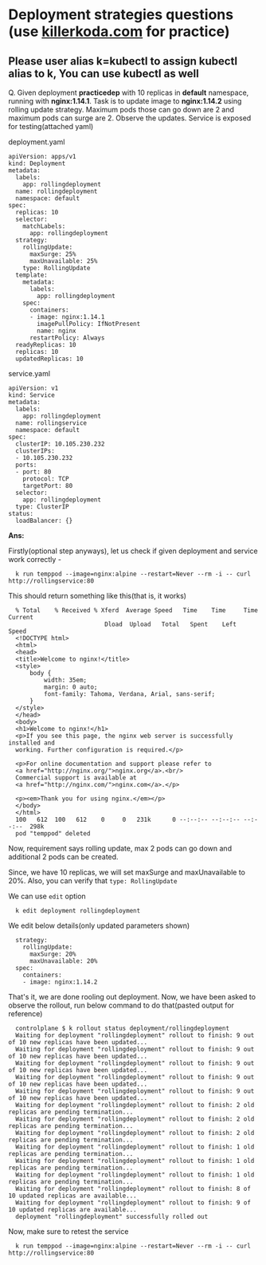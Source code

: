 # Deployment strategies questions (use [killerkoda.com](https://killercoda.com/playgrounds/scenario/kubernetes) for practice)

## Please user alias k=kubectl to assign kubectl alias to k, You can use kubectl as well

Q. Given deployment **practicedep** with 10 replicas in **default** namespace, running with **nginx:1.14.1**. Task is to update image to **nginx:1.14.2** using rolling update strategy.
   Maximum pods those can go down are 2 and maximum pods can surge are 2. Observe the updates. Service is exposed for testing(attached yaml)

deployment.yaml

    apiVersion: apps/v1
    kind: Deployment
    metadata:
      labels:
        app: rollingdeployment
      name: rollingdeployment
      namespace: default
    spec:
      replicas: 10
      selector:
        matchLabels:
          app: rollingdeployment
      strategy:
        rollingUpdate:
          maxSurge: 25%
          maxUnavailable: 25%
        type: RollingUpdate
      template:
        metadata:
          labels:
            app: rollingdeployment
        spec:
          containers:
          - image: nginx:1.14.1
            imagePullPolicy: IfNotPresent
            name: nginx
          restartPolicy: Always
      readyReplicas: 10
      replicas: 10
      updatedReplicas: 10

service.yaml

    apiVersion: v1
    kind: Service
    metadata:
      labels:
        app: rollingdeployment
      name: rollingservice
      namespace: default
    spec:
      clusterIP: 10.105.230.232
      clusterIPs:
      - 10.105.230.232
      ports:
      - port: 80
        protocol: TCP
        targetPort: 80
      selector:
        app: rollingdeployment
      type: ClusterIP
    status:
      loadBalancer: {}

  **Ans:**
  
  Firstly(optional step anyways), let us check if given deployment and service work correctly -

      k run temppod --image=nginx:alpine --restart=Never --rm -i -- curl http://rollingservice:80

  This should return something like this(that is, it works)

      % Total    % Received % Xferd  Average Speed   Time    Time     Time  Current
                               Dload  Upload   Total   Spent    Left  Speed
      <!DOCTYPE html>
      <html>
      <head>
      <title>Welcome to nginx!</title>
      <style>
          body {
              width: 35em;
              margin: 0 auto;
              font-family: Tahoma, Verdana, Arial, sans-serif;
          }
      </style>
      </head>
      <body>
      <h1>Welcome to nginx!</h1>
      <p>If you see this page, the nginx web server is successfully installed and
      working. Further configuration is required.</p>
      
      <p>For online documentation and support please refer to
      <a href="http://nginx.org/">nginx.org</a>.<br/>
      Commercial support is available at
      <a href="http://nginx.com/">nginx.com</a>.</p>
      
      <p><em>Thank you for using nginx.</em></p>
      </body>
      </html>
      100   612  100   612    0     0   231k      0 --:--:-- --:--:-- --:--:--  298k
      pod "temppod" deleted

  Now, requirement says rolling update, max 2 pods can go down and additional 2 pods can be created.
  
  Since, we have 10 replicas, we will set maxSurge and maxUnavailable to 20%. Also, you can verify that `type: RollingUpdate`

  We can use `edit` option

      k edit deployment rollingdeployment

  We edit below details(only updated parameters shown)

      strategy:
        rollingUpdate:
          maxSurge: 20%
          maxUnavailable: 20%
      spec:
        containers:
        - image: nginx:1.14.2

  That's it, we are done rooling out deployment. Now, we have been asked to observe the rollout, run below command to do that(pasted output for reference) 

      controlplane $ k rollout status deployment/rollingdeployment
      Waiting for deployment "rollingdeployment" rollout to finish: 9 out of 10 new replicas have been updated...
      Waiting for deployment "rollingdeployment" rollout to finish: 9 out of 10 new replicas have been updated...
      Waiting for deployment "rollingdeployment" rollout to finish: 9 out of 10 new replicas have been updated...
      Waiting for deployment "rollingdeployment" rollout to finish: 9 out of 10 new replicas have been updated...
      Waiting for deployment "rollingdeployment" rollout to finish: 9 out of 10 new replicas have been updated...
      Waiting for deployment "rollingdeployment" rollout to finish: 2 old replicas are pending termination...
      Waiting for deployment "rollingdeployment" rollout to finish: 2 old replicas are pending termination...
      Waiting for deployment "rollingdeployment" rollout to finish: 2 old replicas are pending termination...
      Waiting for deployment "rollingdeployment" rollout to finish: 1 old replicas are pending termination...
      Waiting for deployment "rollingdeployment" rollout to finish: 1 old replicas are pending termination...
      Waiting for deployment "rollingdeployment" rollout to finish: 1 old replicas are pending termination...
      Waiting for deployment "rollingdeployment" rollout to finish: 8 of 10 updated replicas are available...
      Waiting for deployment "rollingdeployment" rollout to finish: 9 of 10 updated replicas are available...
      deployment "rollingdeployment" successfully rolled out

  Now, make sure to retest the service

      k run temppod --image=nginx:alpine --restart=Never --rm -i -- curl http://rollingservice:80
